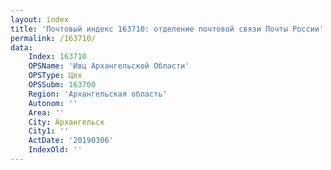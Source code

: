 ```yaml
---
layout: index
title: 'Почтовый индекс 163710: отделение почтовой связи Почты России'
permalink: /163710/
data:
    Index: 163710
    OPSName: 'Ивц Архангельской Области'
    OPSType: Цех
    OPSSubm: 163700
    Region: 'Архангельская область'
    Autonom: ''
    Area: ''
    City: Архангельск
    City1: ''
    ActDate: '20190306'
    IndexOld: ''
---
```

